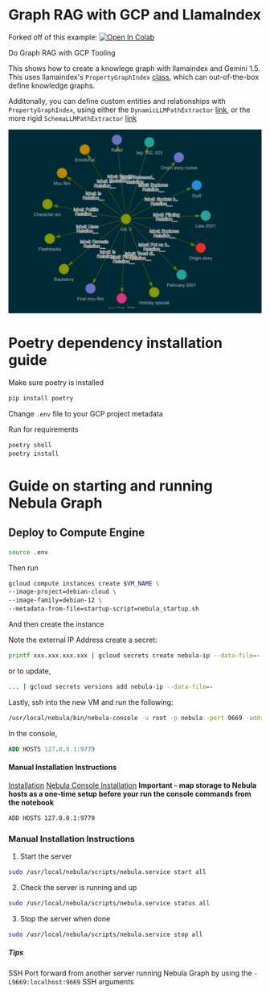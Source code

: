 # Graph RAG with GCP and LlamaIndex

Forked off of this example:
<a href="https://colab.research.google.com/github/run-llama/llama_index/blob/main/docs/docs/examples/query_engine/knowledge_graph_rag_query_engine.ipynb" target="_parent"><img src="https://colab.research.google.com/assets/colab-badge.svg" alt="Open In Colab"/></a>

Do Graph RAG with GCP Tooling

This shows how to create a knowlege graph with llamaindex and Gemini 1.5. This uses llamaindex's `PropertyGraphIndex` [class](https://docs.llamaindex.ai/en/stable/module_guides/indexing/lpg_index_guide/), which can out-of-the-box define knowledge graphs.

Additonally, you can define custom entities and relationships with `PropertyGraphIndex`, using either the `DynamicLLMPathExtractor` [link](https://docs.llamaindex.ai/en/stable/module_guides/indexing/lpg_index_guide/#dynamicllmpathextractor), or the more rigid `SchemaLLMPathExtractor` [link](https://docs.llamaindex.ai/en/stable/module_guides/indexing/lpg_index_guide/#schemallmpathextractor)

![](./graph_output.png)

# Poetry dependency installation guide

Make sure poetry is installed

```bash
pip install poetry
```

Change `.env` file to your GCP project metadata


Run for requirements

```bash
poetry shell
poetry install
```

# Guide on starting and running Nebula Graph

## Deploy to Compute Engine


```bash
source .env
```

Then run 


```bash
gcloud compute instances create $VM_NAME \
--image-project=debian-cloud \
--image-family=debian-12 \
--metadata-from-file=startup-script=nebula_startup.sh
```

And then create the instance

Note the external IP Address create a secret:

```bash
printf xxx.xxx.xxx.xxx | gcloud secrets create nebula-ip --data-file=-
```

or to update,

```bash
... | gcloud secrets versions add nebula-ip --data-file=-
```

Lastly, ssh into the new VM and run the following:

```bash
/usr/local/nebula/bin/nebula-console -u root -p nebula -port 9669 -addr 127.0.0.1
```

In the console,

```sql
ADD HOSTS 127.0.0.1:9779
```

#### Manual Installation Instructions

[Installation](https://docs.nebula-graph.io/3.8.0/2.quick-start/2.install-nebula-graph/)
[Nebula Console Installation](https://github.com/vesoft-inc/nebula-console)
**Important - map storage to Nebula hosts as a one-time setup before your run the console commands from the notebook**

```bash
ADD HOSTS 127.0.0.1:9779
```

### Manual Installation Instructions

1. Start the server

```bash
sudo /usr/local/nebula/scripts/nebula.service start all
```

2. Check the server is running and up

```bash
sudo /usr/local/nebula/scripts/nebula.service status all
```

3. Stop the server when done

```bash
sudo /usr/local/nebula/scripts/nebula.service stop all
```

##### Tips

SSH Port forward from another server running Nebula Graph by using the `-L9669:localhost:9669` SSH arguments